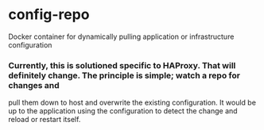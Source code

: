 # config-repo
Docker container for dynamically pulling application or infrastructure configuration

### Currently, this is solutioned specific to HAProxy.  That will definitely change. The principle is simple; watch a repo for changes and 
pull them down to host and overwrite the existing configuration.  It would be up to the application using the configuration to detect the
change and reload or restart itself.
